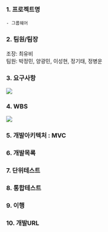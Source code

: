 ### 1. 프로젝트명
    - 그룹웨어 
    
### 2. 팀원/팀장
 조장: 최유비  
 팀원: 박정민, 양광민, 이성현, 정기태, 정병운   

### 3. 요구사항
![](https://github.com/HYKim8/OMG/blob/main/%EC%9A%94%EA%B5%AC%EC%82%AC%ED%95%AD.jpg)  

### 4. WBS  
![](https://github.com/HYKim8/OMG/blob/main/wbs.jpg)

### 5. 개발아키텍처 : MVC

### 6. 개발목록

### 7. 단위테스트

### 8. 통합테스트

### 9. 이행

### 10. 개발URL

